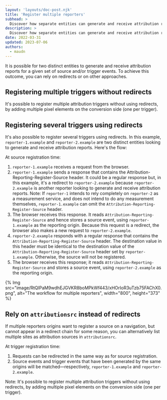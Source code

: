 ```yaml
---
layout: 'layouts/doc-post.njk'
title: 'Register multiple reporters'
subhead: >
  Discover how separate entities can generate and receive attribution reports. 
description: >
  Discover how separate entities can generate and receive attribution reports.
date: 2022-03-31
updated: 2023-07-06
authors:
  - maudn
---
```



It is possible for two distinct entities to generate and receive attribution reports for a given set of source and/or trigger events.
To achieve this outcome, you can rely on redirects or on other approaches.

## Registering multiple triggers without redirects

It's possible to register multiple attribution triggers without using redirects, by adding multiple pixel elements on the conversion side (one per trigger).

## Registering several triggers using redirects

It's also possible to register several triggers using redirects. In this example, `reporter-1.example` and `reporter-2.example` are two distinct entities looking to generate and receive attribution reports. Here's the flow:

At source registration time:

1. `reporter-1.example` receives a request from the browser.
1. `reporter-1.example` sends a response that contains the Attribution-Reporting-Register-Source header. It could be a regular response but, in this example, it's a redirect to `reporter-2.example` because `reporter-2.example` is another reporter looking to generate and receive attribution reports.
Note: If `reporter-1` intends to rely completely on `reporter-2` as a measurement service, and does not intend to do any measurement themselves, `reporter-1.example` can omit the `Attribution-Reporting-Register-Source` header.
1. The browser receives this response. It reads `Attribution-Reporting-Register-Source` and hence stores a source event, using `reporter-1.example` as the reporting origin. Because this request is a redirect, the browser also makes a new request to `reporter-2.example`.
1. `reporter-2.example` responds with a regular response that contains the `Attribution-Reporting-Register-Source` header. The destination value in this header must be identical to the destination value of the `Attribution-Reporting-Register-Source` header set by `reporter-1.example`. Otherwise, the source will not be registered.
1. The browser receives this response; it reads `Attribution-Reporting-Register-Source` and stores a source event, using `reporter-2.example` as the reporting origin.

{% Img src="image/RtQlPaM9wdhEJGVKR8boMPkWf443/xHOrIoR3uTzb75FAChX0.png", alt="The workflow for multiple reporters", width="800", height="373" %}

## Rely on `attributionsrc` instead of redirects

If multiple reporters origins want to register a source on a navigation, but cannot appear in a redirect chain for some reason, you can alternatively list multiple sites as attribution sources in `attributionsrc`.

At trigger registration time:

1. Requests can be redirected in the same way as for source registration. 
1. Source events and trigger events that have been generated by the same origins will be matched—respectively, `reporter-1.example` and `reporter-2.example`.

Note: It's possible to register multiple attribution triggers without using redirects, by adding multiple pixel elements on the conversion side (one per trigger).